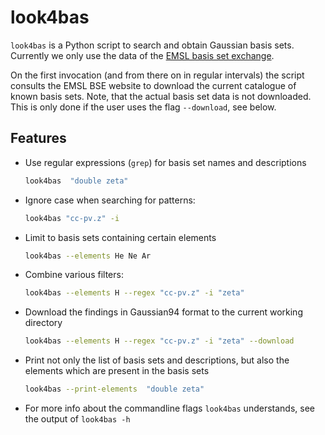 # look4bas

``look4bas`` is a Python script to search and obtain Gaussian basis sets.
Currently we only use the data of the
[EMSL basis set exchange](https://bse.pnl.gov/bse/portal).

On the first invocation (and from there on in regular intervals) the script
consults the EMSL BSE website to download the current catalogue
of known basis sets.
Note, that the actual basis set data is not downloaded.
This is only done if the user uses the flag ``--download``, see below.

## Features
- Use regular expressions (``grep``) for basis set names and descriptions
  ```bash
  look4bas  "double zeta"
  ```
- Ignore case when searching for patterns:
  ```bash
  look4bas "cc-pv.z" -i
  ```
- Limit to basis sets containing certain elements
  ```bash
  look4bas --elements He Ne Ar
  ```
- Combine various filters:
  ```bash
  look4bas --elements H --regex "cc-pv.z" -i "zeta"
  ```
- Download the findings in Gaussian94 format to the current working directory
  ```bash
  look4bas --elements H --regex "cc-pv.z" -i "zeta" --download
  ```
- Print not only the list of basis sets and descriptions, but also the
  elements which are present in the basis sets
  ```bash
  look4bas --print-elements  "double zeta"
  ```
- For more info about the commandline flags ``look4bas`` understands,
  see the output of ``look4bas -h``
